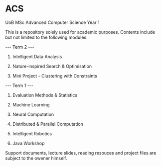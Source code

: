 # ACS

UoB MSc Advanced Computer Science Year 1

This is a repository solely used for academic purposes. Contents include but not limited to the following modules:

--- Term 2 ---
1. Intelligent Data Analysis

2. Nature-inspired Search & Optimisation

3. Mini Project - Clustering with Constraints


--- Term 1 ---
1. Evaluation Methods & Statistics

2. Machine Learning

3. Neural Computation

4. Distributed & Parallel Computation

5. Intelligent Robotics

6. Java Workshop

Support documents, lecture slides, reading resouces and project files are subject to the owener himself.
